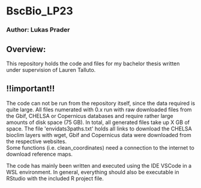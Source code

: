# BscBio_LP23
### Author: Lukas Prader

## Overview: 
This repository holds the code and files for my bachelor thesis written under supervision of Lauren Talluto.

## !!important!!
The code can not be run from the repository itself, since the data required is quite large. 
All files numerated with 0.x run with raw downloaded files from the Gbif, CHELSA or Copernicus databases and require rather large amounts of disk space (75 GB). 
In total, all generated files take up X GB of space.
The file 'envidats3paths.txt' holds all links to download the CHELSA bioclim layers with wget, Gbif and Copernicus data were downloaded from the respective websites.  
Some functions (i.e. clean_coordinates) need a connection to the internet to download reference maps. 

The code has mainly been written and executed using the IDE VSCode in a WSL environment. 
In general, everything should also be executable in RStudio with the included R project file.